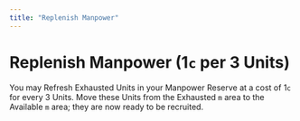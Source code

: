 ```yaml
---
title: "Replenish Manpower"
---
```


# Replenish Manpower (1`c` per 3 Units)

You may Refresh Exhausted Units in your Manpower Reserve at a cost of 1`c` for every 3 Units. Move these Units from the Exhausted `m` area to the Available `m` area; they are now ready to be recruited.